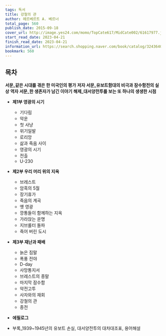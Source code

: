 ```yaml
---
tags: 독서
title: 강철의 관
author: 헤르베르트 A. 베르너
total_page: 560
publish_date: 2015-09-18
cover_url: http://image.yes24.com/momo/TopCate617/MidCate002/61617977.jpg
start_read_date: 2023-04-21
finish_read_date: 2023-04-21
information_url: https://search.shopping.naver.com/book/catalog/32436401636?query=%EA%B0%95%EC%B2%A0%EC%9D%98%20%EA%B4%80&NaPm=ct%3Dlo132fvs%7Cci%3D52e829bb44a9818d188a5504a572bbdd946bdbfb%7Ctr%3Dboksl%7Csn%3D95694%7Chk%3D727da60a6f4478971a7d37e135e732e48d5a6774
bookmark: 560
---
```


## 목차

**서문_같은 시대를 겪은 한 미국인의 평가**
**저자 서문_유보트함대의 비극과 잠수함전의 실상**
**역자 서문_한 생존자가 남긴 이야기**
**해제_대서양전투를 보는 또 하나의 생생한 시점**

- **제1부 영광의 시기**
	- 기다림
	- 악운
	- 첫 사냥
	- 위기일발
	- 로리앙
	- 삶과 죽음 사이
	- 영광의 시기
	- 전출
	- U-230
- **제2부 우리 머리 위의 지옥**
	- 브레스트
	- 암흑의 5월
	- 장기휴가
	- 죽음의 계곡
	- 옛 영광
	- 깡통들이 함께하는 지옥
	- 가라앉는 운명
	- 지브롤터 돌파
	- 죽어 버린 도시
- **제3부 재난과 패배**
	- 늙은 짐말
	- 폭풍 전야
	- D-day
	- 사망통지서
	- 브레스트의 종말
	- 마지막 잠수함
	- 악전고투
	- 사자와의 재회
	- 강철의 관
	- 종전
- **에필로그**

- 부록_1939~1945년의 유보트 손실, 대서양전투의 대차대조표, 용어해설